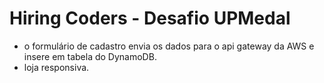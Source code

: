 # Hiring Coders - Desafio UPMedal

- o formulário de cadastro envia os dados para o api gateway da AWS e insere em tabela do DynamoDB.
- loja responsiva.
